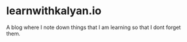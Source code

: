 # learnwithkalyan.io
A blog where I note down things that I am learning so that I dont forget them.
